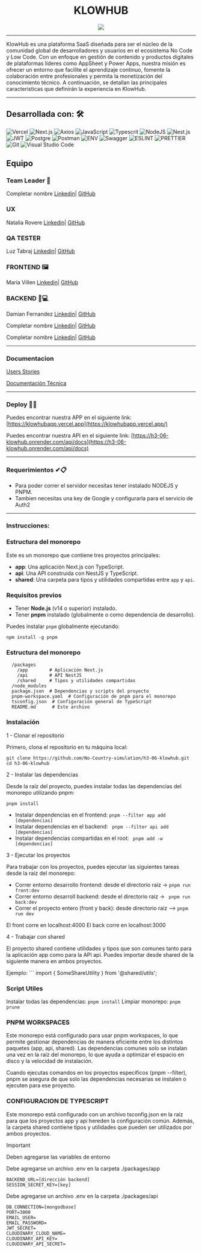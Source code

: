 
<h1 align = "center"> KLOWHUB </h1>
<p align = "center"><img src="https://i85.servimg.com/u/f85/19/88/52/56/klowhu11.png" /></p>
<hr>
<p align = "left">KlowHub es una plataforma SaaS diseñada para ser el núcleo de la comunidad global de desarrolladores y usuarios en el ecosistema No Code y Low Code. Con un enfoque en gestión de contenido y productos digitales de plataformas líderes como AppSheet y Power Apps, nuestra misión es ofrecer un entorno que facilite el aprendizaje continuo, fomente la colaboración entre profesionales y permita la monetización del conocimiento técnico. A continuación, se detallan las principales características que definirán la experiencia en KlowHub.</p>
<hr>


## Desarrollada con: 🛠️

![Vercel](https://img.shields.io/badge/Vercel-000000.svg?style=for-the-badge&logo=Vercel&logoColor=white)
![Next.js](https://img.shields.io/badge/Next.js-000000.svg?style=for-the-badge&logo=nextdotjs&logoColor=white)
![Axios](https://img.shields.io/badge/Axios-5A29E4.svg?style=for-the-badge&logo=Axios&logoColor=white)
![JavaScript](https://img.shields.io/badge/JavaScript-F7DF1E.svg?style=for-the-badge&logo=JavaScript&logoColor=black)
![Typescrit](https://img.shields.io/badge/TypeScript-3178C6.svg?style=for-the-badge&logo=TypeScript&logoColor=white)
![NodeJS](https://img.shields.io/badge/Node.js-339933.svg?style=for-the-badge&logo=nodedotjs&logoColor=white)
![Nest.js](https://img.shields.io/badge/NestJS-E0234E.svg?style=for-the-badge&logo=NestJS&logoColor=white)
![JWT](https://img.shields.io/badge/JSON%20Web%20Tokens-000000.svg?style=for-the-badge&logo=JSON-Web-Tokens&logoColor=white)
![Postgre](https://img.shields.io/badge/PostgreSQL-4169E1.svg?style=for-the-badge&logo=PostgreSQL&logoColor=white)
![Postman](https://img.shields.io/badge/Postman-FF6C37.svg?style=for-the-badge&logo=Postman&logoColor=white)
![ENV](https://img.shields.io/badge/.ENV-ECD53F.svg?style=for-the-badge&logo=dotenv&logoColor=black)
![Swagger](https://img.shields.io/badge/Swagger-85EA2D.svg?style=for-the-badge&logo=Swagger&logoColor=black)
![ESLINT](https://img.shields.io/badge/ESLint-4B32C3.svg?style=for-the-badge&logo=ESLint&logoColor=white)
![PRETTIER](https://img.shields.io/badge/Prettier-F7B93E.svg?style=for-the-badge&logo=Prettier&logoColor=black)
![Git](https://img.shields.io/badge/Git-F05032.svg?style=for-the-badge&logo=Git&logoColor=white)
![Visual Studio Code](https://img.shields.io/badge/Visual%20Studio%20Code-007ACC.svg?style=for-the-badge&logo=Visual-Studio-Code&logoColor=white)


## Equipo

### Team Leader 🚀
Completar nombre [Linkedin](https://www.linkedin.com/in)| [GitHub](https://github.com)

### UX
Natalia Rovere [Linkedin](https://www.linkedin.com/in/nrovere/)| [GitHub](https://github.com/Natipica)

### QA TESTER
Luz Tabraj [Linkedin](www.linkedin.com/in/luz-tabraj)| [GitHub](https://github.com/luztabraj)

### FRONTEND 🖼️
Maria Villen [Linkedin](https://www.linkedin.com/in/maria-villen/)| [GitHub](https://github.com/MariaVillen)

### BACKEND 🧠💻
Damian Fernandez [Linkedin](https://www.linkedin.com/in/damian-r-fernandez/)| [GitHub](https://github.com/damianfe)


Completar nombre [Linkedin](https://www.linkedin.com/in)| [GitHub](https://github.com)


Completar nombre [Linkedin](https://www.linkedin.com/in)| [GitHub](https://github.com)

<hr>

### Documentacion

[Users Stories](https://docs.google.com/document/d/16x0sYgoeFEt4D3vPSPaTOTju1cOy-13f/edit?usp=sharing&ouid=100530841611688647093&rtpof=true&sd=true)

[Documentación Técnica]()

<hr>

### Deploy 🚀🚀

Puedes encontrar nuestra APP en el siguiente link: [https://klowhubapp.vercel.app](https://klowhubapp.vercel.app/)

Puedes encontrar nuestra API en el siguiente link: [https://h3-06-klowhub.onrender.com/api/docs](https://h3-06-klowhub.onrender.com/api/docs)
</br>


<hr>

### Requerimientos ✔📋

- Para poder correr el servidor necesitas tener instalado NODEJS y PNPM.
- Tambien necesitas una key de Google y configurarla para el servicio de Auth2 


<hr>

### **Instrucciones:**

### Estructura del monorepo 

Este es un monorepo que contiene tres proyectos principales:

- **app**: Una aplicación Next.js con TypeScript.
- **api**: Una API construida con NestJS y TypeScript.
- **shared**: Una carpeta para tipos y utilidades compartidas entre `app` y `api`.
  

### Requisitos previos

- Tener **Node.js** (v14 o superior) instalado.
- Tener **pnpm** instalado (globalmente o como dependencia de desarrollo).

Puedes instalar `pnpm` globalmente ejecutando:

`npm install -g pnpm `

### Estructura del monorepo

```/monorepo
  /packages
    /app        # Aplicación Next.js
    /api        # API NestJS
    /shared     # Tipos y utilidades compartidas
  /node_modules
  package.json  # Dependencias y scripts del proyecto
  pnpm-workspace.yaml  # Configuración de pnpm para el monorepo
  tsconfig.json  # Configuración general de TypeScript
  README.md      # Este archivo
```


### **Instalación**


1 - Clonar el repositorio 

Primero, clona el repositorio en tu máquina local:

```
git clone https://github.com/No-Country-simulation/h3-06-klowhub.git
cd h3-06-klowhub
```

 2 - Instalar las dependencias 

Desde la raíz del proyecto, puedes instalar todas las dependencias del monorepo utilizando pnpm:

`pnpm install`


- Instalar dependencias en el frontend: `pnpm --filter app add [dependencias]`
- Instalar dependencias en el backend: ` pnpm --filter api add [dependencias]`
- Instalar dependencias compartidas en el root: ` pnpm add -w [dependencias]`


 3 - Ejecutar los proyectos

Para trabajar con los proyectos, puedes ejecutar las siguientes tareas desde la raíz del monorepo:

- Correr entorno desarrollo frontend: desde el directorio raiz -> `pnpm run front:dev`
- Correr entorno desarroll backend: desde el directorio raiz -> ` pnpm run back:dev`
- Correr el proyecto entero (front y back): desde directorio raiz --> `pnpm run dev`

El front corre en localhost:4000
El back corre en localhost:3000

4 - Trabajar con shared 

El proyecto shared contiene utilidades y tipos que son comunes tanto para la aplicación app como para la API api. Puedes importar desde shared de la siguiente manera en ambos proyectos.

Ejemplo: ``` import { SomeShareUtility } from '@shared/utils';

### **Script Utiles**

Instalar todas las dependencias: `pnpm install`
Limpiar monorepo: `pnpm prune`

### **PNPM WORKSPACES**

Este monorepo está configurado para usar pnpm workspaces, lo que permite gestionar dependencias de manera eficiente entre los distintos paquetes (app, api, shared). Las dependencias comunes solo se instalan una vez en la raíz del monorepo, lo que ayuda a optimizar el espacio en disco y la velocidad de instalación.

Cuando ejecutas comandos en los proyectos específicos (pnpm --filter), pnpm se asegura de que solo las dependencias necesarias se instalen o ejecuten para ese proyecto.

### **CONFIGURACION DE TYPESCRIPT**

Este monorepo está configurado con un archivo tsconfig.json en la raíz para que los proyectos app y api hereden la configuración común. Además, la carpeta shared contiene tipos y utilidades que pueden ser utilizados por ambos proyectos.



> [!IMPORTANT]
> Deben agregarse las variables de entorno
> 
Debe agregarse un archivo .env en la carpeta ./packages/app

```
BACKEND_URL=[dirección backend]
SESSION_SECRET_KEY=[key]
```

 Debe agregarse un archivo .env en la carpeta ./packages/api

```
DB_CONNECTION=[mongodbase]
PORT=3000
EMAIL_USER=
EMAIL_PASSWORD=
JWT_SECRET=
CLOUDINARY_CLOUD_NAME=
CLOUDINARY_API_KEY=
CLOUDINARY_API_SECRET=

```



